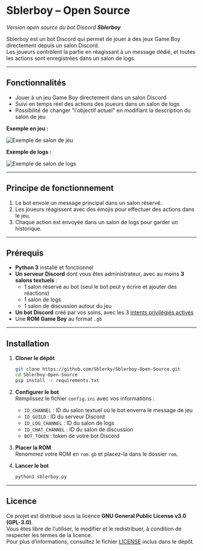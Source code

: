 # Sblerboy – Open Source

_Version open source du bot Discord **Sblerboy**_

Sblerboy est un bot Discord qui permet de jouer à des jeux Game Boy directement depuis un salon Discord.  
Les joueurs contrôlent la partie en réagissant à un message dédié, et toutes les actions sont enregistrées dans un salon de logs.

---

## Fonctionnalités

- Jouer à un jeu Game Boy directement dans un salon Discord
- Suivi en temps réel des actions des joueurs dans un salon de logs
- Possibilité de changer "l'objectif actuel" en modifiant la description du salon de jeu

**Exemple en jeu :**

![Exemple de salon de jeu](https://cdn.discordapp.com/attachments/849667753295347745/874205955196346418/unknown.png)

**Exemple de logs :**

![Exemple de salon de logs](https://cdn.discordapp.com/attachments/849667753295347745/874206021818675240/unknown.png)

---

## Principe de fonctionnement

1. Le bot envoie un message principal dans un salon réservé.  
2. Les joueurs réagissent avec des émojis pour effectuer des actions dans le jeu.  
3. Chaque action est envoyée dans un salon de logs pour garder un historique.  

---

## Prérequis

- **Python 3** installé et fonctionnel
- **Un serveur Discord** dont vous êtes administrateur, avec au moins **3 salons textuels** :
  - 1 salon réservé au bot (seul le bot peut y écrire et ajouter des réactions)
  - 1 salon de logs
  - 1 salon de discussion autour du jeu
- **Un bot Discord** créé par vos soins, avec les 3 [intents privilégiés activés](https://discord.com/developers/docs/topics/gateway#enabling-privileged-intents)
- Une **ROM Game Boy** au format `.gb`

---

## Installation

1. **Cloner le dépôt**
   ```sh
   git clone https://github.com/Sblerky/Sblerboy-Open-Source.git
   cd Sblerboy-Open-Source
   pip install -r requirements.txt
   ```
2. **Configurer le bot**  
   Remplissez le fichier `config.ini` avec vos informations :

   - `ID_CHANNEL` : ID du salon textuel où le bot enverra le message de jeu  
   - `ID_GUILD` : ID du serveur Discord  
   - `ID_LOG_CHANNEL` : ID du salon de logs  
   - `ID_CHAT_CHANNEL` : ID du salon de discussion  
   - `BOT_TOKEN` : token de votre bot Discord  

3. **Placer la ROM**  
   Renommez votre ROM en `rom.gb` et placez-la dans le dossier `rom`.

4. **Lancer le bot**  
   ```sh
   python3 sblerboy.py

---

## Licence

Ce projet est distribué sous la licence **GNU General Public License v3.0 (GPL-3.0)**.  
Vous êtes libre de l'utiliser, le modifier et le redistribuer, à condition de respecter les termes de la licence.  
Pour plus d’informations, consultez le fichier [LICENSE](LICENSE) inclus dans le dépôt.
